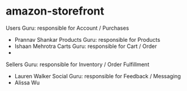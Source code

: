 # amazon-storefront

Users Guru: responsible for Account / Purchases
- Prannav Shankar
Products Guru: responsible for Products
- Ishaan Mehrotra
Carts Guru: responsible for Cart / Order
- 
Sellers Guru: responsible for Inventory / Order Fulfillment
- Lauren Walker
Social Guru: responsible for Feedback / Messaging
- Alissa Wu
